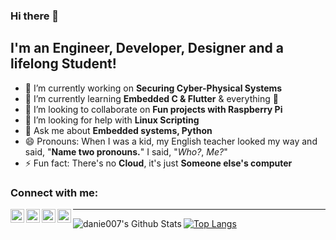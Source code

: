 ### Hi there 👋

## I'm an Engineer, Developer, Designer and a lifelong Student!

<!--
**danie007/danie007** is a ✨ _special_ ✨ repository because its `README.md` (this file) appears on your GitHub profile.
-->

- 🔭 I’m currently working on **Securing Cyber-Physical Systems**
- 🌱 I’m currently learning **Embedded C & Flutter** & everything 🤣
- 👯 I’m looking to collaborate on **Fun projects with Raspberry Pi**
- 🤔 I’m looking for help with **Linux Scripting**
- 💬 Ask me about **Embedded systems, Python**
- 😄 Pronouns: When I was a kid, my English teacher looked my way and said, "**Name two pronouns.**" I said, "*Who?*, *Me?*"
- ⚡ Fun fact: There's no **Cloud**, it's just **Someone else's computer**

### Connect with me:

[<img align="left" alt="YouTube" width="22px" src="https://cdn.jsdelivr.net/npm/simple-icons@v3/icons/youtube.svg" />][youtube]
[<img align="left" alt="Twitter" width="22px" src="https://cdn.jsdelivr.net/npm/simple-icons@v3/icons/twitter.svg" />][twitter]
[<img align="left" alt="LinkedIn" width="22px" src="https://cdn.jsdelivr.net/npm/simple-icons@v3/icons/linkedin.svg" />][linkedin]
[<img align="left" alt="Instagram" width="22px" src="https://cdn.jsdelivr.net/npm/simple-icons@v3/icons/instagram.svg" />][instagram]

---

<img align="left" alt="danie007's Github Stats" src="https://github-readme-stats.vercel.app/api?username=danie007&show_icons=true&hide_border=true" />

[![Top Langs](https://github-readme-stats.vercel.app/api/top-langs/?username=danie007&layout=compact)](https://github.com/danie007?tab=repositories)

[twitter]: https://twitter.com/botfordani
[youtube]: https://www.youtube.com/channel/UCz5w2C2FJENwqm9PBI8FrYg
[instagram]: https://instagram.com/danied007
[linkedin]: https://www.linkedin.com/in/danielselvan/
